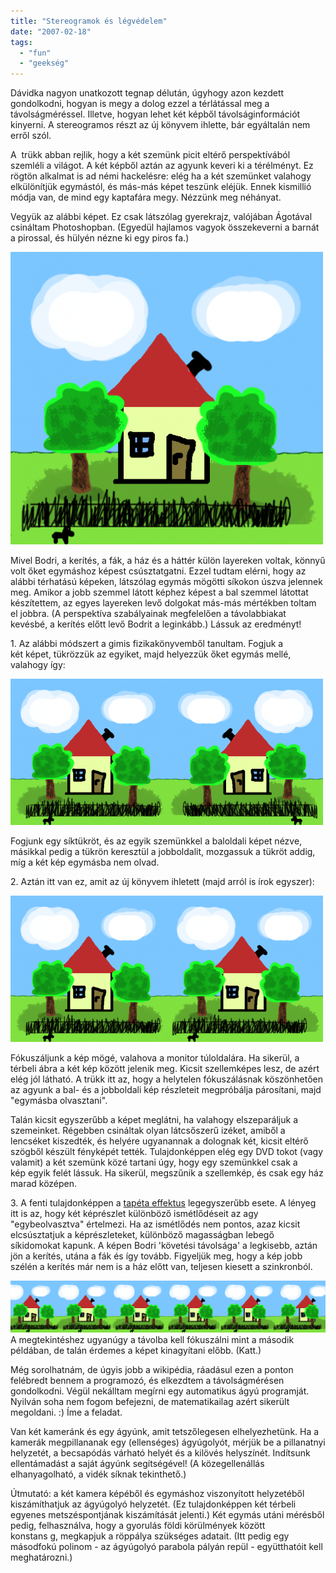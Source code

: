 ```yaml
---
title: "Stereogramok és légvédelem"
date: "2007-02-18"
tags: 
  - "fun"
  - "geekség"
---
```


Dávidka nagyon unatkozott tegnap délután, úgyhogy azon kezdett gondolkodni, hogyan is megy a dolog ezzel a térlátással meg a távolságméréssel. Illetve, hogyan lehet két képből távolságinformációt kinyerni. A stereogramos részt az új könyvem ihlette, bár egyáltalán nem erről szól.

A  trükk abban rejlik, hogy a két szemünk picit eltérő perspektívából szemléli a világot. A két képből aztán az agyunk keveri ki a térélményt. Ez rögtön alkalmat is ad némi hackelésre: elég ha a két szemünket valahogy elkülönítjük egymástól, és más-más képet teszünk eléjük. Ennek kismillió módja van, de mind egy kaptafára megy. Nézzünk meg néhányat.

Vegyük az alábbi képet. Ez csak látszólag gyerekrajz, valójában Ágotával csináltam Photoshopban. (Egyedül hajlamos vagyok összekeverni a barnát a pirossal, és hülyén nézne ki egy piros fa.)

![haz](images/haz-500x468.png)

Mivel Bodri, a kerítés, a fák, a ház és a háttér külön layereken voltak, könnyű volt őket egymáshoz képest csúsztatgatni. Ezzel tudtam elérni, hogy az alábbi térhatású képeken, látszólag egymás mögötti síkokon úszva jelennek meg. Amikor a jobb szemmel látott képhez képest a bal szemmel látottat készítettem, az egyes layereken levő dolgokat más-más mértékben toltam el jobbra. (A perspektíva szabályainak megfelelően a távolabbiakat kevésbé, a kerítés előtt levő Bodrit a leginkább.) Lássuk az eredményt!

1\. Az alábbi módszert a gimis fizikakönyvemből tanultam. Fogjuk a két képet, tükrözzük az egyiket, majd helyezzük őket egymás mellé, valahogy így:

![haz_inv](images/haz_inv-500x234.png)

Fogjunk egy síktükröt, és az egyik szemünkkel a baloldali képet nézve, másikkal pedig a tükrön keresztül a jobboldalit, mozgassuk a tükröt addig, míg a két kép egymásba nem olvad.

2\. Aztán itt van ez, amit az új könyvem ihletett (majd arról is írok egyszer):

![haz_ph](images/haz_ph-500x234.png)

Fókuszáljunk a kép mögé, valahova a monitor túloldalára. Ha sikerül, a térbeli ábra a két kép között jelenik meg. Kicsit szellemképes lesz, de azért elég jól látható. A trükk itt az, hogy a helytelen fókuszálásnak köszönhetően az agyunk a bal- és a jobboldali kép részleteit megpróbálja párosítani, majd "egymásba olvasztani".

Talán kicsit egyszerűbb a képet meglátni, ha valahogy elszeparáljuk a szemeinket. Régebben csináltak olyan látcsőszerű izéket, amiből a lencséket kiszedték, és helyére ugyanannak a dolognak két, kicsit eltérő szögből készült fényképét tették. Tulajdonképpen elég egy DVD tokot (vagy valamit) a két szemünk közé tartani úgy, hogy egy szemünkkel csak a kép egyik felét lássuk. Ha sikerül, megszűnik a szellemkép, és csak egy ház marad középen.

3\. A fenti tulajdonképpen a [tapéta effektus](http://en.wikipedia.org/wiki/Autostereogram) legegyszerűbb esete. A lényeg itt is az, hogy két képrészlet különböző ismétlődéseit az agy "egybeolvasztva" értelmezi. Ha az ismétlődés nem pontos, azaz kicsit elcsúsztatjuk a képrészleteket, különböző magasságban lebegő síkidomokat kapunk. A képen Bodri 'követési távolsága' a legkisebb, aztán jön a kerítés, utána a fák és így tovább. Figyeljük meg, hogy a kép jobb szélén a kerítés már nem is a ház előtt van, teljesen kiesett a szinkronból.

![sorhaz](images/sorhaz.png) A megtekintéshez ugyanúgy a távolba kell fókuszálni mint a második példában, de talán érdemes a képet kinagyítani előbb. (Katt.)

Még sorolhatnám, de úgyis jobb a wikipédia, ráadásul ezen a ponton felébredt bennem a programozó, és elkezdtem a távolságmérésen gondolkodni. Végül nekálltam megírni egy automatikus ágyú programját. Nyilván soha nem fogom befejezni, de matematikailag azért sikerült megoldani. :) Íme a feladat.

Van két kameránk és egy ágyúnk, amit tetszőlegesen elhelyezhetünk. Ha a kamerák megpillananak egy (ellenséges) ágyúgolyót, mérjük be a pillanatnyi helyzetét, a becsapódás várható helyét és a kilövés helyszínét. Indítsunk ellentámadást a saját ágyúnk segítségével! (A közegellenállás elhanyagolható, a vidék síknak tekinthető.)

Útmutató: a két kamera képéből és egymáshoz viszonyított helyzetéből kiszámíthatjuk az ágyúgolyó helyzetét. (Ez tulajdonképpen két térbeli egyenes metszéspontjának kiszámítását jelenti.) Két egymás utáni mérésből pedig, felhasználva, hogy a gyorulás földi körülmények között konstans g, megkapjuk a röppálya szükséges adatait. (Itt pedig egy másodfokú polinom - az ágyúgolyó parabola pályán repül - együtthatóit kell meghatározni.)
